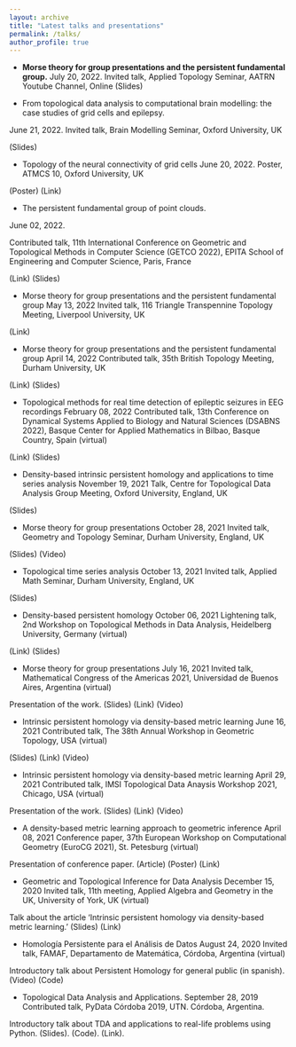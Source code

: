 ```yaml
---
layout: archive
title: "Latest talks and presentations"
permalink: /talks/
author_profile: true
---
```



<!--
  {% if site.talkmap_link == true %}

<p style="text-decoration:underline;"><a href="/talkmap.html">See a map of all the places I've given a talk!</a></p>

{% endif %}

{% for post in site.talks reversed %}
  {% include archive-single-talk.html %}
{% endfor %}
-->
<ul>
  <li>
<b>Morse theory for group presentations and the persistent fundamental group.</b>
 July 20, 2022.
Invited talk, Applied Topology Seminar, AATRN Youtube Channel, Online
(Slides)
</li>
</ul>



* From topological data analysis to computational brain modelling: the case studies of grid cells and epilepsy.

June 21, 2022.
Invited talk, Brain Modelling Seminar, Oxford University, UK

(Slides)

* Topology of the neural connectivity of grid cells
 June 20, 2022. Poster, ATMCS 10, Oxford University, UK

(Poster) (Link)

* The persistent fundamental group of point clouds.

 June 02, 2022.

Contributed talk, 11th International Conference on Geometric and Topological Methods in Computer Science (GETCO 2022), EPITA School of Engineering and Computer Science, Paris, France

(Link) (Slides)

* Morse theory for group presentations and the persistent fundamental group
 May 13, 2022
Invited talk, 116 Triangle Transpennine Topology Meeting, Liverpool University, UK

(Link)

* Morse theory for group presentations and the persistent fundamental group
 April 14, 2022
Contributed talk, 35th British Topology Meeting, Durham University, UK

(Link) (Slides)

* Topological methods for real time detection of epileptic seizures in EEG recordings
 February 08, 2022
Contributed talk, 13th Conference on Dynamical Systems Applied to Biology and Natural Sciences (DSABNS 2022), Basque Center for Applied Mathematics in Bilbao, Basque Country, Spain (virtual)

(Link) (Slides)

* Density-based intrinsic persistent homology and applications to time series analysis
 November 19, 2021
Talk, Centre for Topological Data Analysis Group Meeting, Oxford University, England, UK

(Slides)

* Morse theory for group presentations
 October 28, 2021
Invited talk, Geometry and Topology Seminar, Durham University, England, UK

(Slides) (Video)

* Topological time series analysis
 October 13, 2021
Invited talk, Applied Math Seminar, Durham University, England, UK

(Slides)

* Density-based persistent homology
 October 06, 2021
Lightening talk, 2nd Workshop on Topological Methods in Data Analysis, Heidelberg University, Germany (virtual)

(Link) (Slides)

* Morse theory for group presentations
 July 16, 2021
Invited talk, Mathematical Congress of the Americas 2021, Universidad de Buenos Aires, Argentina (virtual)

Presentation of the work. (Slides) (Link) (Video)

* Intrinsic persistent homology via density-based metric learning
 June 16, 2021
Contributed talk, The 38th Annual Workshop in Geometric Topology, USA (virtual)

(Slides) (Link) (Video)

* Intrinsic persistent homology via density-based metric learning
 April 29, 2021
Contributed talk, IMSI Topological Data Anaysis Workshop 2021, Chicago, USA (virtual)

Presentation of the work. (Slides) (Link) (Video)

* A density-based metric learning approach to geometric inference
 April 08, 2021
Conference paper, 37th European Workshop on Computational Geometry (EuroCG 2021), St. Petesburg (virtual)

Presentation of conference paper. (Article) (Poster) (Link)

* Geometric and Topological Inference for Data Analysis
 December 15, 2020
Invited talk, 11th meeting, Applied Algebra and Geometry in the UK, University of York, UK (virtual)

Talk about the article ‘Intrinsic persistent homology via density-based metric learning.’ (Slides) (Link)

* Homología Persistente para el Análisis de Datos
 August 24, 2020
Invited talk, FAMAF, Departamento de Matemática, Córdoba, Argentina (virtual)

Introductory talk about Persistent Homology for general public (in spanish). (Video) (Code)

* Topological Data Analysis and Applications.
 September 28, 2019
Contributed talk, PyData Córdoba 2019, UTN. Córdoba, Argentina.

Introductory talk about TDA and applications to real-life problems using Python. (Slides). (Code). (Link).
